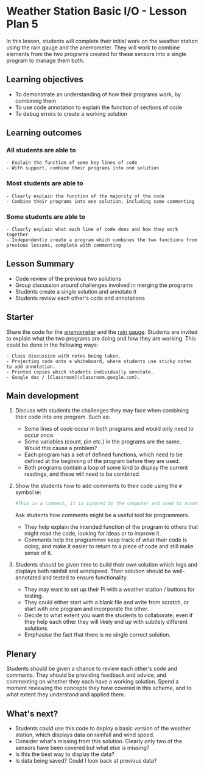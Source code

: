 #  Weather Station Basic I/O - Lesson Plan 5

In this lesson, students will complete their initial work on the weather station using the rain gauge and the anemometer. They will work to combine elements from the two programs created for these sensors into a single program to manage them both.

## Learning objectives

- To demonstrate an understanding of how their programs work, by combining them
- To use code annotation to explain the function of sections of code
- To debug errors to create a working solution

## Learning outcomes

### All students are able to

    - Explain the function of some key lines of code
    - With support, combine their programs into one solution

### Most students are able to

    - Clearly explain the function of the majority of the code
    - Combine their programs into one solution, including some commenting

### Some students are able to

    - Clearly explain what each line of code does and how they work together
    - Independently create a program which combines the two functions from previous lessons, complete with commenting

## Lesson Summary

- Code review of the previous two solutions
- Group discussion around challenges involved in merging the programs
- Students create a single solution and annotate it
- Students review each other's code and annotations

## Starter

Share the code for the [anemometer](weather-station-1/lesson-4/code/wind_final.py) and the [rain gauge](weather-station-1/lesson-4/code/wind_interrupt.py ). Students are invited to explain what the two programs are doing and how they are working. This could be done in the following ways:

    - Class discussion with notes being taken.
    - Projecting code onto a whiteboard, where students use sticky notes to add annotation.
    - Printed copies which students individually annotate.
    - Google doc / [Classroom](classroom.google.com).

## Main development

1. Discuss with students the challenges they may face when combining their code into one program. Such as:
    - Some lines of code occur in both programs and would only need to occur once.
    - Some variables (count, pin etc.) in the programs are the same. Would this cause a problem?
    - Each program has a set of defined functions, which need to be defined at the beginning of the program before they are used.
    - Both programs contain a loop of some kind to display the current readings, and these will need to be combined.

2. Show the students how to add comments to their code using the `#` symbol ie:

    ```python
    #This is a comment, it is ignored by the computer and used to annotate the code.
    ```

    Ask students how comments might be a useful tool for programmers.
    - They help explain the intended function of the program to others that might read the code, looking for ideas or to improve it.
    - Comments help the programmer keep track of what their code is doing, and make it easier to return to a piece of code and still make sense of it.

3. Students should be given time to build their own solution which logs and displays both rainfall and windspeed. Their solution should be well-annotated and tested to ensure functionality.
    - They may want to set up their Pi with a weather station / buttons for testing.
    - They could either start with a blank file and write from scratch, or start with one program and incorporate the other.
    - Decide to what extent you want the students to collaborate; even if they help each other they will likely end up with subtlely different solutions.
    - Emphasise the fact that there is no single correct solution.

## Plenary

Students should be given a chance to review each other's code and comments. They should be providing feedback and advice, and commenting on whether they each have a working solution. Spend a moment reviewing the concepts they have covered in this scheme, and to what extent they understood and applied them.

## What's next?

- Students could use this code to deploy a basic version of the weather station, which displays data on rainfall and wind speed.
- Consider what's missing from this solution. Clearly only two of the sensors have been covered but what else is missing?
- Is this the best way to display the data?
- Is data being saved? Could I look back at previous data?
